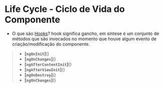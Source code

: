# Life Cycle - Ciclo de Vida do Componente

- O que são [Hooks](https://www.devmedia.com.br/o-que-sao-lifecycle-hooks/40717)? hook significa gancho,  em síntese é um conjunto de métodos que são invocados no momento que houve algum evento de criação/modificação do componente.



> - **[`ngOnInit`]**()
> - **[`ngOnChanges`]**()  
> - **[`ngAfterContentInit`]**()  
> - **[`ngAfterViewInit`]**()  
> - **[`ngOnDestroy`]**()  
> - **[`ngOnChanges`]**()  
